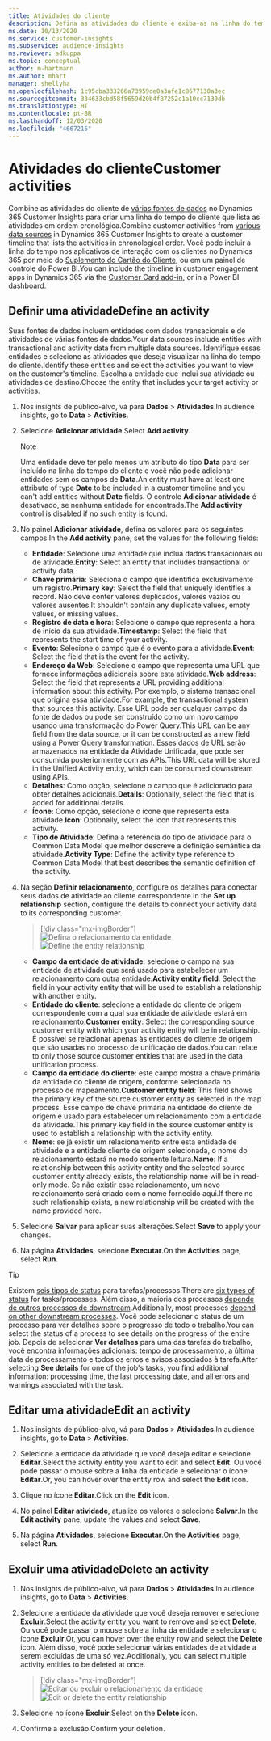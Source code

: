 ```yaml
---
title: Atividades do cliente
description: Defina as atividades do cliente e exiba-as na linha do tempo do cliente.
ms.date: 10/13/2020
ms.service: customer-insights
ms.subservice: audience-insights
ms.reviewer: adkuppa
ms.topic: conceptual
author: m-hartmann
ms.author: mhart
manager: shellyha
ms.openlocfilehash: 1c95cba333266a73959de0a3afe1c8677130a3ec
ms.sourcegitcommit: 334633cbd58f5659d20b4f87252c1a10cc7130db
ms.translationtype: HT
ms.contentlocale: pt-BR
ms.lasthandoff: 12/03/2020
ms.locfileid: "4667215"
---
```

# <a name="customer-activities"></a><span data-ttu-id="4a1cc-103">Atividades do cliente</span><span class="sxs-lookup"><span data-stu-id="4a1cc-103">Customer activities</span></span>

<span data-ttu-id="4a1cc-104">Combine as atividades do cliente de [várias fontes de dados](data-sources.md) no Dynamics 365 Customer Insights para criar uma linha do tempo do cliente que lista as atividades em ordem cronológica.</span><span class="sxs-lookup"><span data-stu-id="4a1cc-104">Combine customer activities from [various data sources](data-sources.md) in Dynamics 365 Customer Insights to create a customer timeline that lists the activities in chronological order.</span></span> <span data-ttu-id="4a1cc-105">Você pode incluir a linha do tempo nos aplicativos de interação com os clientes no Dynamics 365 por meio do [Suplemento do Cartão do Cliente](customer-card-add-in.md), ou em um painel de controle do Power BI.</span><span class="sxs-lookup"><span data-stu-id="4a1cc-105">You can include the timeline in customer engagement apps in Dynamics 365 via the [Customer Card add-in](customer-card-add-in.md), or in a Power BI dashboard.</span></span>

## <a name="define-an-activity"></a><span data-ttu-id="4a1cc-106">Definir uma atividade</span><span class="sxs-lookup"><span data-stu-id="4a1cc-106">Define an activity</span></span>

<span data-ttu-id="4a1cc-107">Suas fontes de dados incluem entidades com dados transacionais e de atividades de várias fontes de dados.</span><span class="sxs-lookup"><span data-stu-id="4a1cc-107">Your data sources include entities with transactional and activity data from multiple data sources.</span></span> <span data-ttu-id="4a1cc-108">Identifique essas entidades e selecione as atividades que deseja visualizar na linha do tempo do cliente.</span><span class="sxs-lookup"><span data-stu-id="4a1cc-108">Identify these entities and select the activities you want to view on the customer's timeline.</span></span> <span data-ttu-id="4a1cc-109">Escolha a entidade que inclui sua atividade ou atividades de destino.</span><span class="sxs-lookup"><span data-stu-id="4a1cc-109">Choose the entity that includes your target activity or activities.</span></span>

1. <span data-ttu-id="4a1cc-110">Nos insights de público-alvo, vá para **Dados** > **Atividades**.</span><span class="sxs-lookup"><span data-stu-id="4a1cc-110">In audience insights, go to **Data** > **Activities**.</span></span>

1. <span data-ttu-id="4a1cc-111">Selecione **Adicionar atividade**.</span><span class="sxs-lookup"><span data-stu-id="4a1cc-111">Select **Add activity**.</span></span>

   > [!NOTE]
   > <span data-ttu-id="4a1cc-112">Uma entidade deve ter pelo menos um atributo do tipo **Data** para ser incluído na linha do tempo do cliente e você não pode adicionar entidades sem os campos de **Data**.</span><span class="sxs-lookup"><span data-stu-id="4a1cc-112">An entity must have at least one attribute of type **Date** to be included in a customer timeline and you can't add entities without **Date** fields.</span></span> <span data-ttu-id="4a1cc-113">O controle **Adicionar atividade** é desativado, se nenhuma entidade for encontrada.</span><span class="sxs-lookup"><span data-stu-id="4a1cc-113">The **Add activity** control is disabled if no such entity is found.</span></span>

1. <span data-ttu-id="4a1cc-114">No painel **Adicionar atividade**, defina os valores para os seguintes campos:</span><span class="sxs-lookup"><span data-stu-id="4a1cc-114">In the **Add activity** pane, set the values for the following fields:</span></span>

   - <span data-ttu-id="4a1cc-115">**Entidade**: Selecione uma entidade que inclua dados transacionais ou de atividade.</span><span class="sxs-lookup"><span data-stu-id="4a1cc-115">**Entity**: Select an entity that includes transactional or activity data.</span></span>
   - <span data-ttu-id="4a1cc-116">**Chave primária**: Seleciona o campo que identifica exclusivamente um registro.</span><span class="sxs-lookup"><span data-stu-id="4a1cc-116">**Primary key**: Select the field that uniquely identifies a record.</span></span> <span data-ttu-id="4a1cc-117">Não deve conter valores duplicados, valores vazios ou valores ausentes.</span><span class="sxs-lookup"><span data-stu-id="4a1cc-117">It shouldn't contain any duplicate values, empty values, or missing values.</span></span>
   - <span data-ttu-id="4a1cc-118">**Registro de data e hora**: Selecione o campo que representa a hora de início da sua atividade.</span><span class="sxs-lookup"><span data-stu-id="4a1cc-118">**Timestamp**: Select the field that represents the start time of your activity.</span></span>
   - <span data-ttu-id="4a1cc-119">**Evento**: Selecione o campo que é o evento para a atividade.</span><span class="sxs-lookup"><span data-stu-id="4a1cc-119">**Event**: Select the field that is the event for the activity.</span></span>
   - <span data-ttu-id="4a1cc-120">**Endereço da Web**: Selecione o campo que representa uma URL que fornece informações adicionais sobre esta atividade.</span><span class="sxs-lookup"><span data-stu-id="4a1cc-120">**Web address**: Select the field that represents a URL providing additional information about this activity.</span></span> <span data-ttu-id="4a1cc-121">Por exemplo, o sistema transacional que origina essa atividade.</span><span class="sxs-lookup"><span data-stu-id="4a1cc-121">For example, the transactional system that sources this activity.</span></span> <span data-ttu-id="4a1cc-122">Esse URL pode ser qualquer campo da fonte de dados ou pode ser construído como um novo campo usando uma transformação do Power Query.</span><span class="sxs-lookup"><span data-stu-id="4a1cc-122">This URL can be any field from the data source, or it can be constructed as a new field using a Power Query transformation.</span></span> <span data-ttu-id="4a1cc-123">Esses dados de URL serão armazenados na entidade da Atividade Unificada, que pode ser consumida posteriormente com as APIs.</span><span class="sxs-lookup"><span data-stu-id="4a1cc-123">This URL data will be stored in the Unified Activity entity, which can be consumed downstream using APIs.</span></span>
   - <span data-ttu-id="4a1cc-124">**Detalhes**: Como opção, selecione o campo que é adicionado para obter detalhes adicionais.</span><span class="sxs-lookup"><span data-stu-id="4a1cc-124">**Details**: Optionally, select the field that is added for additional details.</span></span>
   - <span data-ttu-id="4a1cc-125">**Ícone**: Como opção, selecione o ícone que representa esta atividade.</span><span class="sxs-lookup"><span data-stu-id="4a1cc-125">**Icon**: Optionally, select the icon that represents this activity.</span></span>
   - <span data-ttu-id="4a1cc-126">**Tipo de Atividade**: Defina a referência do tipo de atividade para o Common Data Model que melhor descreve a definição semântica da atividade.</span><span class="sxs-lookup"><span data-stu-id="4a1cc-126">**Activity Type**: Define the activity type reference to Common Data Model that best describes the semantic definition of the activity.</span></span>

1. <span data-ttu-id="4a1cc-127">Na seção **Definir relacionamento**, configure os detalhes para conectar seus dados de atividade ao cliente correspondente.</span><span class="sxs-lookup"><span data-stu-id="4a1cc-127">In the **Set up relationship** section, configure the details to connect your activity data to its corresponding customer.</span></span>

   > [!div class="mx-imgBorder"]
   > <span data-ttu-id="4a1cc-128">![Defina o relacionamento da entidade](media/activities-entities-define.png "Defina o relacionamento da entidade")</span><span class="sxs-lookup"><span data-stu-id="4a1cc-128">![Define the entity relationship](media/activities-entities-define.png "Define the entity relationship")</span></span>

    - <span data-ttu-id="4a1cc-129">**Campo da entidade de atividade**: selecione o campo na sua entidade de atividade que será usado para estabelecer um relacionamento com outra entidade.</span><span class="sxs-lookup"><span data-stu-id="4a1cc-129">**Activity entity field**: Select the field in your activity entity that will be used to establish a relationship with another entity.</span></span>
    - <span data-ttu-id="4a1cc-130">**Entidade do cliente**: selecione a entidade do cliente de origem correspondente com a qual sua entidade de atividade estará em relacionamento.</span><span class="sxs-lookup"><span data-stu-id="4a1cc-130">**Customer entity**: Select the corresponding source customer entity with which your activity entity will be in relationship.</span></span> <span data-ttu-id="4a1cc-131">É possível se relacionar apenas às entidades do cliente de origem que são usadas no processo de unificação de dados.</span><span class="sxs-lookup"><span data-stu-id="4a1cc-131">You can relate to only those source customer entities that are used in the data unification process.</span></span>
    - <span data-ttu-id="4a1cc-132">**Campo da entidade do cliente**: este campo mostra a chave primária da entidade do cliente de origem, conforme selecionada no processo de mapeamento.</span><span class="sxs-lookup"><span data-stu-id="4a1cc-132">**Customer entity field**: This field shows the primary key of the source customer entity as selected in the map process.</span></span> <span data-ttu-id="4a1cc-133">Esse campo de chave primária na entidade do cliente de origem é usado para estabelecer um relacionamento com a entidade da atividade.</span><span class="sxs-lookup"><span data-stu-id="4a1cc-133">This primary key field in the source customer entity is used to establish a relationship with the activity entity.</span></span>
    - <span data-ttu-id="4a1cc-134">**Nome**: se já existir um relacionamento entre esta entidade de atividade e a entidade cliente de origem selecionada, o nome do relacionamento estará no modo somente leitura.</span><span class="sxs-lookup"><span data-stu-id="4a1cc-134">**Name**: If a relationship between this activity entity and the selected source customer entity already exists, the relationship name will be in read-only mode.</span></span> <span data-ttu-id="4a1cc-135">Se não existir esse relacionamento, um novo relacionamento será criado com o nome fornecido aqui.</span><span class="sxs-lookup"><span data-stu-id="4a1cc-135">If there no such relationship exists, a new relationship will be created with the name provided here.</span></span>

1. <span data-ttu-id="4a1cc-136">Selecione **Salvar** para aplicar suas alterações.</span><span class="sxs-lookup"><span data-stu-id="4a1cc-136">Select **Save** to apply your changes.</span></span>

1. <span data-ttu-id="4a1cc-137">Na página **Atividades**, selecione **Executar**.</span><span class="sxs-lookup"><span data-stu-id="4a1cc-137">On the **Activities** page, select **Run**.</span></span>

> [!TIP]
> <span data-ttu-id="4a1cc-138">Existem [seis tipos de status](system.md#status-types) para tarefas/processos.</span><span class="sxs-lookup"><span data-stu-id="4a1cc-138">There are [six types of status](system.md#status-types) for tasks/processes.</span></span> <span data-ttu-id="4a1cc-139">Além disso, a maioria dos processos [depende de outros processos de downstream](system.md#refresh-policies).</span><span class="sxs-lookup"><span data-stu-id="4a1cc-139">Additionally, most processes [depend on other downstream processes](system.md#refresh-policies).</span></span> <span data-ttu-id="4a1cc-140">Você pode selecionar o status de um processo para ver detalhes sobre o progresso de todo o trabalho.</span><span class="sxs-lookup"><span data-stu-id="4a1cc-140">You can select the status of a process to see details on the progress of the entire job.</span></span> <span data-ttu-id="4a1cc-141">Depois de selecionar **Ver detalhes** para uma das tarefas do trabalho, você encontra informações adicionais: tempo de processamento, a última data de processamento e todos os erros e avisos associados à tarefa.</span><span class="sxs-lookup"><span data-stu-id="4a1cc-141">After selecting **See details** for one of the job's tasks, you find additional information: processing time, the last processing date, and all errors and warnings associated with the task.</span></span>

## <a name="edit-an-activity"></a><span data-ttu-id="4a1cc-142">Editar uma atividade</span><span class="sxs-lookup"><span data-stu-id="4a1cc-142">Edit an activity</span></span>

1. <span data-ttu-id="4a1cc-143">Nos insights de público-alvo, vá para **Dados** > **Atividades**.</span><span class="sxs-lookup"><span data-stu-id="4a1cc-143">In audience insights, go to **Data** > **Activities**.</span></span>

2. <span data-ttu-id="4a1cc-144">Selecione a entidade da atividade que você deseja editar e selecione **Editar**.</span><span class="sxs-lookup"><span data-stu-id="4a1cc-144">Select the activity entity you want to edit and select **Edit**.</span></span> <span data-ttu-id="4a1cc-145">Ou você pode passar o mouse sobre a linha da entidade e selecionar o ícone **Editar**.</span><span class="sxs-lookup"><span data-stu-id="4a1cc-145">Or, you can hover over the entity row and select the **Edit** icon.</span></span>

3. <span data-ttu-id="4a1cc-146">Clique no ícone **Editar**.</span><span class="sxs-lookup"><span data-stu-id="4a1cc-146">Click on the **Edit** icon.</span></span>

4. <span data-ttu-id="4a1cc-147">No painel **Editar atividade**, atualize os valores e selecione **Salvar**.</span><span class="sxs-lookup"><span data-stu-id="4a1cc-147">In the **Edit activity** pane, update the values and select **Save**.</span></span>

5. <span data-ttu-id="4a1cc-148">Na página **Atividades**, selecione **Executar**.</span><span class="sxs-lookup"><span data-stu-id="4a1cc-148">On the **Activities** page, select **Run**.</span></span>

## <a name="delete-an-activity"></a><span data-ttu-id="4a1cc-149">Excluir uma atividade</span><span class="sxs-lookup"><span data-stu-id="4a1cc-149">Delete an activity</span></span>

1. <span data-ttu-id="4a1cc-150">Nos insights de público-alvo, vá para **Dados** > **Atividades**.</span><span class="sxs-lookup"><span data-stu-id="4a1cc-150">In audience insights, go to **Data** > **Activities**.</span></span>

2. <span data-ttu-id="4a1cc-151">Selecione a entidade da atividade que você deseja remover e selecione **Excluir**.</span><span class="sxs-lookup"><span data-stu-id="4a1cc-151">Select the activity entity you want to remove and select **Delete**.</span></span> <span data-ttu-id="4a1cc-152">Ou você pode passar o mouse sobre a linha da entidade e selecionar o ícone **Excluir**.</span><span class="sxs-lookup"><span data-stu-id="4a1cc-152">Or, you can hover over the entity row and select the **Delete** icon.</span></span> <span data-ttu-id="4a1cc-153">Além disso, você pode selecionar várias entidades de atividade a serem excluídas de uma só vez.</span><span class="sxs-lookup"><span data-stu-id="4a1cc-153">Additionally, you can select multiple activity entities to be deleted at once.</span></span>
   > [!div class="mx-imgBorder"]
   > <span data-ttu-id="4a1cc-154">![Editar ou excluir o relacionamento da entidade](media/activities-entities-edit-delete.png "Editar ou excluir o relacionamento da entidade")</span><span class="sxs-lookup"><span data-stu-id="4a1cc-154">![Edit or delete the entity relationship](media/activities-entities-edit-delete.png "Edit or delete the entity relationship")</span></span>

3. <span data-ttu-id="4a1cc-155">Selecione no ícone **Excluir**.</span><span class="sxs-lookup"><span data-stu-id="4a1cc-155">Select on the **Delete** icon.</span></span>

4. <span data-ttu-id="4a1cc-156">Confirme a exclusão.</span><span class="sxs-lookup"><span data-stu-id="4a1cc-156">Confirm your deletion.</span></span>
